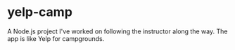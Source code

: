 # yelp-camp
A Node.js project I've worked on following the instructor along the way. The app is like Yelp for campgrounds.
